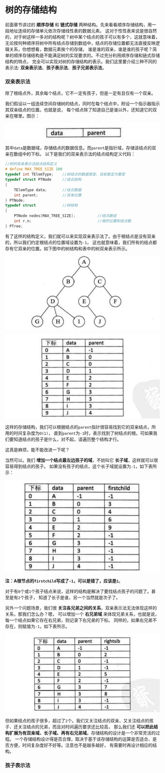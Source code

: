 树的存储结构
============================================================
前面章节讲过的 **顺序存储** 和 **链式存储** 两种结构。先来看看顺序存储结构，用一段地址连续的存储单元依次存储线性表的数据元素。
这对于性性表来说是很自然的，对于树这样一多对的结构呢？树中某个结点的孩子可以有多个，这就意味着，
无论按何种顺序将树中所有结点存储到数组中，结点的存储位置都无法直接反映逻辑关系，你想想看，数据元素挨个的存储，
谁是谁的双亲，谁是谁的孩子呢？简单的顺序存储结构是不能满足树的实现要求的。不过充分利用顺序存储和链式存储结构的特点，
完全可以实现对树的存储结构的表示。我们这里要介绍三种不同的表示法: **双亲表示法**、**孩子表示法**、**孩子兄弟表示法**。

### 双亲表示法
除了根结点外，其余每个结点，它不一定有孩子，但是一定有且仅有一个双亲。

我们假设以一组连续空间存储树的结点，同时在每个结点中，附设一个指示器指示其双亲结点的位置。也就是说，
每个结点除了知道自己是谁以外，还知道它的双亲在哪里。图示：

![6-4-1](../img/6-4-1.png)

其中`data`是数据域，存储结点的数据信息。而`parent`是指针域，存储该结点的双亲在数组中的下标。
以下是我们的双亲表示法的结点结构定义代码：
```c
//树的双亲表示法结点结构定义
# define MAX_TREE_SIZE 100
typedef int TElemType;    //树结点的数据类型，目前暂定为整型
typedef struct PTNode     //结点结构
{
    TElemType data;       //结点数据
    int parent;           //双亲位置
} PTNode;
typedef struct            //树结构
{
    PTNode nodes[MAX_TREE_SIZE];          //结点数组
    int r,n;                              //根的位置和结点数
} PTree;
```
有了这样的结构定义，我们就可以来实现双亲表示法了。由于根结点是没有双亲的，所以我们约定根结点的位置域设置为`-1`，
这也就意味着，我们所有的结点都存有它双亲的位置。如下图中的树结构和表中的树双亲表示所示。

![图6-4-1](../img/图6-4-1.png)

![表6-4-2](../img/表6-4-2.png)

这样的存储结构，我们可以根据结点的`parent`指针很容易找到它的双亲结点，所用的时间复杂度为`O(1)`，
直到`parent`为`-1`时，表示找到了树结点的根。可如果我们要知道结点的孩子是什么，对不起，请遍历整个结构才行。

这真是麻烦，能不能改进一下呢？

当然可以。我们 **增加一个结点最左边孩子的域**，不妨叫它 **长子域**，这样就可以很容易得到结点的孩子。
如果没有孩子的结点，这个长子域就设置为`-1`，如下表所示：

![表6-4-3](../img/表6-4-3.png)

**注：A根节点的`firstchild`写成了`-1`，可以是错了，应该是`1`**。

对于有`0`个或`1`个孩子结点来说，这样的结构是解决了要找结点孩子的问题了。甚至是有`2`个孩子，
知道了长子是谁，另一个当然就是次子了。

另外一个问题场景，我们很 **关注各兄弟之间的关系**，双亲表示法无法体现这样的关系，那我们怎么办？嗯，
可以增加一个 **右兄弟域** 来体现兄弟关系，也就是说，每一个结点如果它存在右兄弟，则记录下右兄弟的下标。
同样的，如果右兄弟不存在，则赋值为`-1`，如下表所示。

![表6-4-4](../img/表6-4-4.png)

但如果结点的孩子很多，超过了`2`个。我们又关注结点的双亲、又关注结点的孩子、还关注结点的兄弟，而且对时间遍历要求还比较高，
那么我们还 **可以把此结构扩展为有双亲域、长子域、再有右兄弟域**。存储结构的设计是一个非常灵活的过程。
一个存储结构设计得是否合理，取决于基于该存储结构的运算是否适合、是否方便，时间复杂度好不好等。注意也不是越多越好，
有需要时再设计相应的结构。

### 孩子表示法
 
